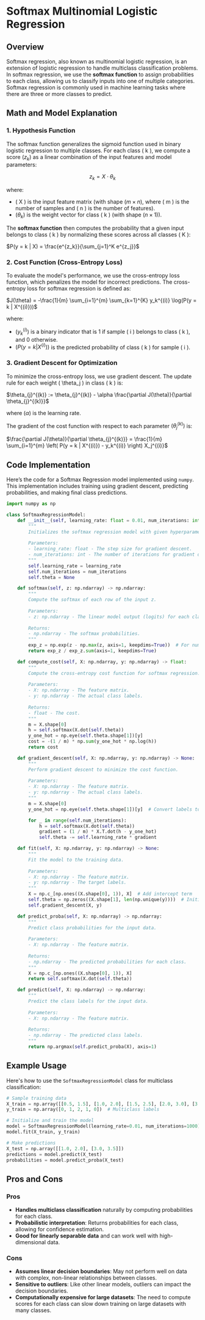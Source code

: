 # Softmax Multinomial Logistic Regression

## Overview
Softmax regression, also known as multinomial logistic regression, is an extension of logistic regression to handle multiclass classification problems. In softmax regression, we use the **softmax function** to assign probabilities to each class, allowing us to classify inputs into one of multiple categories. Softmax regression is commonly used in machine learning tasks where there are three or more classes to predict.

## Math and Model Explanation

### 1. Hypothesis Function
The softmax function generalizes the sigmoid function used in binary logistic regression to multiple classes. For each class \( k \), we compute a score $( z_k )$ as a linear combination of the input features and model parameters:

$$z_k = X \cdot \theta_k$$

where:
- ( X ) is the input feature matrix (with shape $( m \times n )$, where \( m \) is the number of samples and \( n \) is the number of features).
- $( \theta_k )$ is the weight vector for class ( k ) (with shape $( n \times 1 )$).

The **softmax function** then computes the probability that a given input belongs to class \( k \) by normalizing these scores across all classes \( K \):

$P(y = k | X) = \frac{e^{z_k}}{\sum_{j=1}^K e^{z_j}}$
### 2. Cost Function (Cross-Entropy Loss)
To evaluate the model's performance, we use the cross-entropy loss function, which penalizes the model for incorrect predictions. The cross-entropy loss for softmax regression is defined as:

$J(\theta) = -\frac{1}{m} \sum_{i=1}^{m} \sum_{k=1}^{K} y_k^{(i)} \log(P(y = k | X^{(i)}))$

where:
- $( y_k^{(i)} )$ is a binary indicator that is 1 if sample \( i \) belongs to class \( k \), and 0 otherwise.
- $( P(y = k | X^{(i)}) )$ is the predicted probability of class \( k \) for sample \( i \).

### 3. Gradient Descent for Optimization
To minimize the cross-entropy loss, we use gradient descent. The update rule for each weight \( \theta_j \) in class \( k \) is:

$\theta_{j}^{(k)} := \theta_{j}^{(k)} - \alpha \frac{\partial J(\theta)}{\partial \theta_{j}^{(k)}}$

where $( \alpha )$ is the learning rate.

The gradient of the cost function with respect to each parameter $( \theta_{j}^{(k)} )$ is:

$\frac{\partial J(\theta)}{\partial \theta_{j}^{(k)}} = \frac{1}{m} \sum_{i=1}^{m} \left( P(y = k | X^{(i)}) - y_k^{(i)} \right) X_j^{(i)}$
## Code Implementation
Here’s the code for a Softmax Regression model implemented using `numpy`. This implementation includes training using gradient descent, predicting probabilities, and making final class predictions.

```python
import numpy as np

class SoftmaxRegressionModel:
    def __init__(self, learning_rate: float = 0.01, num_iterations: int = 1000) -> None:
        """
        Initializes the softmax regression model with given hyperparameters.
        
        Parameters:
        - learning_rate: float - The step size for gradient descent.
        - num_iterations: int - The number of iterations for gradient descent.
        """
        self.learning_rate = learning_rate
        self.num_iterations = num_iterations
        self.theta = None

    def softmax(self, z: np.ndarray) -> np.ndarray:
        """
        Compute the softmax of each row of the input z.
        
        Parameters:
        - z: np.ndarray - The linear model output (logits) for each class.
        
        Returns:
        - np.ndarray - The softmax probabilities.
        """
        exp_z = np.exp(z - np.max(z, axis=1, keepdims=True))  # For numerical stability
        return exp_z / exp_z.sum(axis=1, keepdims=True)

    def compute_cost(self, X: np.ndarray, y: np.ndarray) -> float:
        """
        Compute the cross-entropy cost function for softmax regression.
        
        Parameters:
        - X: np.ndarray - The feature matrix.
        - y: np.ndarray - The actual class labels.
        
        Returns:
        - float - The cost.
        """
        m = X.shape[0]
        h = self.softmax(X.dot(self.theta))
        y_one_hot = np.eye(self.theta.shape[1])[y]
        cost = -(1 / m) * np.sum(y_one_hot * np.log(h))
        return cost

    def gradient_descent(self, X: np.ndarray, y: np.ndarray) -> None:
        """
        Perform gradient descent to minimize the cost function.
        
        Parameters:
        - X: np.ndarray - The feature matrix.
        - y: np.ndarray - The actual class labels.
        """
        m = X.shape[0]
        y_one_hot = np.eye(self.theta.shape[1])[y]  # Convert labels to one-hot encoding

        for _ in range(self.num_iterations):
            h = self.softmax(X.dot(self.theta))
            gradient = (1 / m) * X.T.dot(h - y_one_hot)
            self.theta -= self.learning_rate * gradient

    def fit(self, X: np.ndarray, y: np.ndarray) -> None:
        """
        Fit the model to the training data.
        
        Parameters:
        - X: np.ndarray - The feature matrix.
        - y: np.ndarray - The target labels.
        """
        X = np.c_[np.ones((X.shape[0], 1)), X]  # Add intercept term
        self.theta = np.zeros((X.shape[1], len(np.unique(y))))  # Initialize theta
        self.gradient_descent(X, y)

    def predict_proba(self, X: np.ndarray) -> np.ndarray:
        """
        Predict class probabilities for the input data.
        
        Parameters:
        - X: np.ndarray - The feature matrix.
        
        Returns:
        - np.ndarray - The predicted probabilities for each class.
        """
        X = np.c_[np.ones((X.shape[0], 1)), X]
        return self.softmax(X.dot(self.theta))

    def predict(self, X: np.ndarray) -> np.ndarray:
        """
        Predict the class labels for the input data.
        
        Parameters:
        - X: np.ndarray - The feature matrix.
        
        Returns:
        - np.ndarray - The predicted class labels.
        """
        return np.argmax(self.predict_proba(X), axis=1)
```

## Example Usage

Here's how to use the `SoftmaxRegressionModel` class for multiclass classification:

```python
# Sample training data
X_train = np.array([[0.5, 1.5], [1.0, 2.0], [1.5, 2.5], [2.0, 3.0], [3.0, 3.5]])
y_train = np.array([0, 1, 2, 1, 0])  # Multiclass labels

# Initialize and train the model
model = SoftmaxRegressionModel(learning_rate=0.01, num_iterations=1000)
model.fit(X_train, y_train)

# Make predictions
X_test = np.array([[1.0, 2.0], [3.0, 3.5]])
predictions = model.predict(X_test)
probabilities = model.predict_proba(X_test)
```
## Pros and Cons

### Pros

- **Handles multiclass classification** naturally by computing probabilities for each class.
- **Probabilistic interpretation**: Returns probabilities for each class, allowing for confidence estimation.
- **Good for linearly separable data** and can work well with high-dimensional data.

### Cons

- **Assumes linear decision boundaries**: May not perform well on data with complex, non-linear relationships between classes.
- **Sensitive to outliers**: Like other linear models, outliers can impact the decision boundaries.
- **Computationally expensive for large datasets**: The need to compute scores for each class can slow down training on large datasets with many classes.